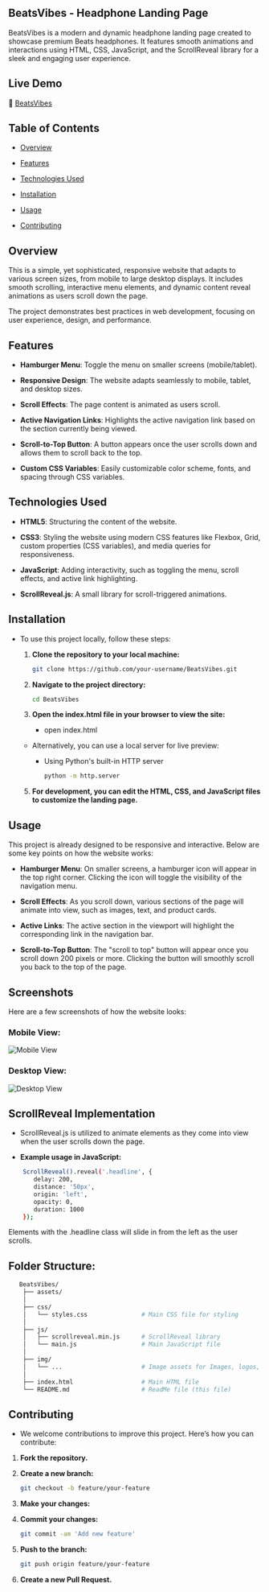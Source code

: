 ## BeatsVibes - Headphone Landing Page

BeatsVibes is a modern and dynamic headphone landing page created to showcase premium Beats headphones. It features smooth animations and interactions using HTML, CSS, JavaScript, and the ScrollReveal library for a sleek and engaging user experience.

## Live Demo

🔴 [BeatsVibes](https://beatsvibes.netlify.app)

## Table of Contents

- [Overview](#overview)

- [Features](#features)

- [Technologies Used](#technologies-used)

- [Installation](#installation)

- [Usage](#usage)

- [Contributing](#contributing)



## Overview

This is a simple, yet sophisticated, responsive website that adapts to various screen sizes, from mobile to large desktop displays. It includes smooth scrolling, interactive menu elements, and dynamic content reveal animations as users scroll down the page.

The project demonstrates best practices in web development, focusing on user experience, design, and performance.

## Features

- **Hamburger Menu**: Toggle the menu on smaller screens (mobile/tablet).

- **Responsive Design**: The website adapts seamlessly to mobile, tablet, and desktop sizes.

- **Scroll Effects**: The page content is animated as users scroll.

- **Active Navigation Links**: Highlights the active navigation link based on the section currently being viewed.

- **Scroll-to-Top Button**: A button appears once the user scrolls down and allows them to scroll back to the top.

- **Custom CSS Variables**: Easily customizable color scheme, fonts, and spacing through CSS variables.


## Technologies Used

- **HTML5**: Structuring the content of the website.

- **CSS3**: Styling the website using modern CSS features like Flexbox, Grid, custom properties (CSS variables), and media queries for responsiveness.

- **JavaScript**: Adding interactivity, such as toggling the menu, scroll effects, and active link highlighting.

- **ScrollReveal.js**: A small library for scroll-triggered animations.

## Installation

- To use this project locally, follow these steps:

    1. **Clone the repository to your local machine:**
       ```bash
       git clone https://github.com/your-username/BeatsVibes.git
       ```

    3. **Navigate to the project directory:**
       ```bash
       cd BeatsVibes
       ```

    4. **Open the index.html file in your browser to view the site:**

       - open index.html

     - Alternatively, you can use a local server for live preview:
        
        - Using Python's built-in HTTP server
          ```bash
          python -m http.server
          ```

    5. **For development, you can edit the HTML, CSS, and JavaScript files to customize the landing page.**

## Usage

This project is already designed to be responsive and interactive. Below are some key points on how the website works:

- **Hamburger Menu**: On smaller screens, a hamburger icon will appear in the top right corner. Clicking the icon will toggle the visibility of the navigation menu.

- **Scroll Effects**: As you scroll down, various sections of the page will animate into view, such as images, text, and product cards.

- **Active Links**: The active section in the viewport will highlight the corresponding link in the navigation bar.

- **Scroll-to-Top Button**: The "scroll to top" button will appear once you scroll down 200 pixels or more. Clicking the button will smoothly scroll you back to the top of the page.

## Screenshots

Here are a few screenshots of how the website looks:

### Mobile View:
![Mobile View](path/to/mobile-view-screenshot.png)

### Desktop View:
![Desktop View](path/to/desktop-view-screenshot.png)

## ScrollReveal Implementation

- ScrollReveal.js is utilized to animate elements as they come into view when the user scrolls down the page.

- **Example usage in JavaScript:**

```bash
    ScrollReveal().reveal('.headline', {
       delay: 200,
       distance: '50px',
       origin: 'left',
       opacity: 0,
       duration: 1000
    });
```

Elements with the .headline class will slide in from the left as the user scrolls.


## Folder Structure:
```bash
   BeatsVibes/
    ├── assets/
    │
    ├── css/
    │   └── styles.css               # Main CSS file for styling
    │
    ├── js/
    │   ├── scrollreveal.min.js      # ScrollReveal library
    │   └── main.js                  # Main JavaScript file
    │
    ├── img/
    │   └── ...                      # Image assets for Images, logos, etc.
    │
    ├── index.html                   # Main HTML file
    └── README.md                    # ReadMe file (this file)
```

## Contributing

- We welcome contributions to improve this project. Here’s how you can contribute:

1. **Fork the repository.**

2. **Create a new branch:** 

   ```bash
   git checkout -b feature/your-feature
   ```

3. **Make your changes:**

4. **Commit your changes:** 

   ```bash
   git commit -am 'Add new feature'
   ```

5. **Push to the branch:**

   ```bash
   git push origin feature/your-feature
   ```

6. **Create a new Pull Request.**



    
